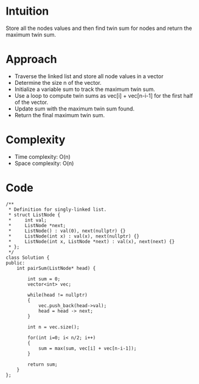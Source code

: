 # Intuition
Store all the nodes values and then find twin sum for nodes and return the maximum twin sum.

# Approach
* Traverse the linked list and store all node values in a vector
* Determine the size n of the vector.
* Initialize a variable sum to track the maximum twin sum.
* Use a loop to compute twin sums as vec[i] + vec[n-i-1] for the first half of the vector.
* Update sum with the maximum twin sum found.
* Return the final maximum twin sum.

# Complexity
* Time complexity: O(n)
* Space complexity: O(n)

# Code
```
/**
 * Definition for singly-linked list.
 * struct ListNode {
 *     int val;
 *     ListNode *next;
 *     ListNode() : val(0), next(nullptr) {}
 *     ListNode(int x) : val(x), next(nullptr) {}
 *     ListNode(int x, ListNode *next) : val(x), next(next) {}
 * };
 */
class Solution {
public:
    int pairSum(ListNode* head) {
        
        int sum = 0;
        vector<int> vec;

        while(head != nullptr)
        {
            vec.push_back(head->val);
            head = head -> next;
        }

        int n = vec.size();

        for(int i=0; i< n/2; i++)
        {
            sum = max(sum, vec[i] + vec[n-i-1]);
        }

        return sum;
    }
};
```
